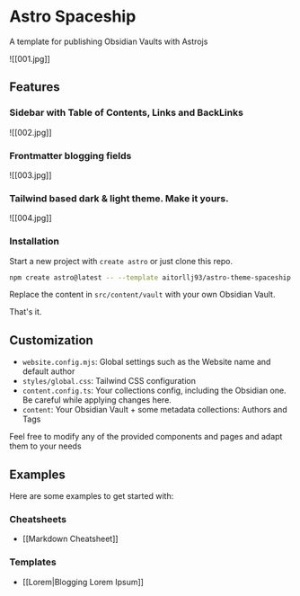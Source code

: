 
# Astro Spaceship

A template for publishing Obsidian Vaults with Astrojs

![[001.jpg]]

## Features

### Sidebar with Table of Contents, Links and BackLinks

![[002.jpg]]

### Frontmatter blogging fields

![[003.jpg]]

### Tailwind based dark & light theme. Make it yours.

![[004.jpg]]

### Installation

Start a new project with `create astro` or just clone this repo.

```sh
npm create astro@latest -- --template aitorllj93/astro-theme-spaceship
```

Replace the content in `src/content/vault` with your own Obsidian Vault.

That's it.

## Customization

* `website.config.mjs`: Global settings such as the Website name and default author
* `styles/global.css`: Tailwind CSS configuration
* `content.config.ts`: Your collections config, including the Obsidian one. Be careful while applying changes here.
* `content`: Your Obsidian Vault + some metadata collections: Authors and Tags

Feel free to modify any of the provided components and pages and adapt them to your needs

## Examples

Here are some examples to get started with:

### Cheatsheets

- [[Markdown Cheatsheet]]

### Templates

- [[Lorem|Blogging Lorem Ipsum]]